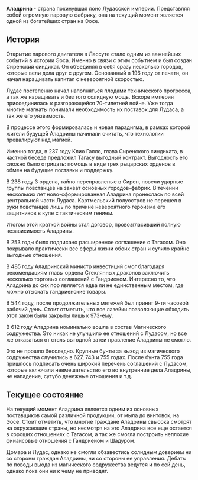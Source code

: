 **Аладрина** - страна покинувшая лоно Лудасской империи. Представляя собой огромную паровую фабрику, она на текущий момент является одной из богатейших стран на Эосе.

## История

Открытие парового двигателя в Лассуте стало одним из важнейших событий в истории Эоса. Именно в связи с этим событием и был создан Сиренский синдикат. Он объединял в себя сразу несколько городов, которые вели дела друг с другом. Основанный в 196 году от печати, он начал наращивать капитал с невероятной скоростью.

Лудас постепенно начал наполняться плодами технического прогресса, а так же наращивать и без того солидную мощь. Вскоре империя присоединилась к разгорающейся 70-тилетней войне. Уже тогда многие магнаты понимали необходимость их поставок для Лудаса, а так же его уязвимость.

В процессе этого формировалась и новая парадигма, в рамках которой жители будущей Аладрины начинали считать, что технологии превалируют над магией.

Именно тогда, в 237 году Клио Галло, глава Сиренского синдиката, в частной беседе предложил Тагасу выгодный контракт. Выгодность его сложно было отрицать: помощь в виде трех рыцарских орденов в обмен на будущие поставки и поддержку.

В 238 году 3 ордена, тайно переправленые в Сирен, повели ударные группы повстанцев на захват основных городов-фабрик. В течении нескольких лет ново-сформированная Аладрина пронеслась по всей центральной части Лудаса. Картмельский полуостров не перешел в руки повстанцев лишь по причине невероятного героизма его защитников в купе с тактическим гением.

Итогом этой краткой войны стал договор, провозгласивший полную независимость Аладрины.

В 253 годы было подписано расширенное соглашение с Тагасом. Оно покрывало практически все сферы жизни обоих стран и сулило крайне выгодные отношения.

В 485 году Аладринский министр инвестиций смог благодаря рекомендациям главы ордена Стеклянных драконов заключить несколько торговых соглашений с Гандриеном. Интересно то, что Аладрина до сих пор является едва ли не единственным местом, где можно отыскать гандриенские товары.

В 544 году, после продолжительных мятежей был принят 9-ти часовой рабочий день. Стоит отметить, что все лазейки позволяющие обходить этот закон были закрыты лишь к 973-ему.

В 612 году Аладрина номинально вошла в состав Магического содружества. Это никак не улучшило ее отношений с Лудасом, но все же отказаться от столь выгодной затеи правление Аладрины не смогло.

Это не прошло бесследно. Крупные бунты за выход из магического содружества случились в 627, 743 и 755 годах. После бунта 755 года пришлось подписать очень широкий перечень соглашений с Лудасом, которые включали невмешательство его во внутренние дела Аладрины, не нападение, сугубо денежные отношения и т.д.

## Текущее состояние

На текущий момент Аладрина является одним из основных поставщиков самой различной продукции, от мыла до винтовок, на Эосе. Стоит отметить, что многие граждане Аладрины свысока смотрят на окружающие страны, но несмотря на это Аладрина все еще остается в хороших отношениях с Тагасом, а так же смогла построить неплохие финансовые отношения с Гандриеном и Шадуром.

Домара и Лудас, однако не смогли обзавестись солидным доверием ни со стороны граждан Аладрины, ни со стороны ее управления. Дебаты по поводы выода из магического содружества ведутся и по сей день, однако пока они ни к чему не приводят.
